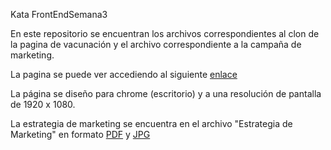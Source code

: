 Kata FrontEndSemana3

En este repositorio se encuentran los archivos correspondientes al clon de la pagina de vacunación y el archivo correspondiente a la campaña de marketing.

La pagina se puede ver accediendo al siguiente [enlace](http://vacunaccion.fgsoftwareengineering.url.ph/)

La página se diseño para chrome (escritorio) y a una resolución de pantalla de 1920 x 1080.

La estrategia de marketing se encuentra en el archivo "Estrategia de Marketing" en formato [PDF](https://github.com/FranciscoGomezSKD/FrontEndSemana3/blob/main/Estrategia%20de%20Marketing.pdf) y [JPG](https://github.com/FranciscoGomezSKD/FrontEndSemana3/blob/main/Estrategia%20de%20Marketing.jpg)
